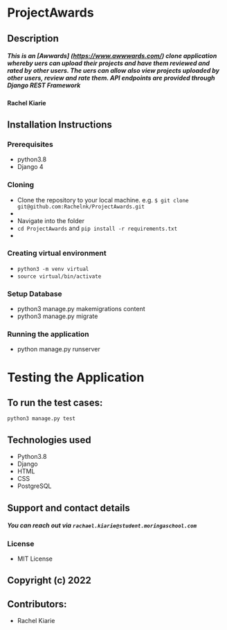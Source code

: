 # ProjectAwards

## Description
##### This is an [Awwards] (https://www.awwwards.com/) clone application whereby uers can upload their projects and have them reviewed and rated by other users. The uers can allow also view projects uploaded by other users, review and rate them. API endpoints are provided through Django REST Framework
#### Rachel Kiarie



## Installation Instructions
### Prerequisites
* python3.8
* Django 4

### Cloning

* Clone the repository to your local machine. e.g. 
`$ git clone git@github.com:Rachelnk/ProjectAwards.git`
*
* Navigate into the folder
* `cd ProjectAwards` and `pip install -r requirements.txt`
* 
### Creating virtual environment
* `python3 -m venv virtual`
* `source virtual/bin/activate`

### Setup Database
* python3 manage.py makemigrations content
* python3 manage.py migrate

### Running the application
* python manage.py runserver

# Testing the Application
## To run the test cases:
`python3 manage.py test`


## Technologies used
* Python3.8
* Django
* HTML
* CSS
* PostgreSQL

## Support and contact details
##### You can reach out via `rachael.kiarie@student.moringaschool.com` 
 ### License
 * MIT License
 ## Copyright (c) 2022
 
 ## Contributors:
 * Rachel Kiarie

